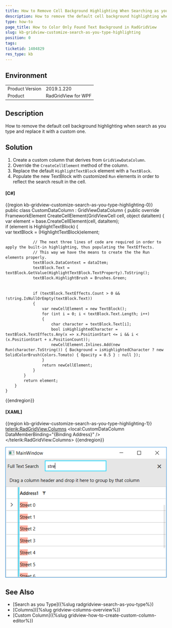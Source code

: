 ```yaml
---
title: How to Remove Cell Background Highlighting When Searching as you Type in RadGridView
description: How to remove the default cell background highlighting when search as you type and replace it with a custom one
type: how-to
page_title: How to Color Only Found Text Background in RadGridView
slug: kb-gridview-customize-search-as-you-type-highlighting
position: 0
tags: 
ticketid: 1404829
res_type: kb
---
```


## Environment
<table>
    <tbody>
	    <tr>
	    	<td>Product Version</td>
	    	<td>2019.1.220</td>
	    </tr>
	    <tr>
	    	<td>Product</td>
	    	<td>RadGridView for WPF</td>
	    </tr>
    </tbody>
</table>

## Description

How to remove the default cell background highlighting when search as you type and replace it with a custom one.

## Solution

1. Create a custom column that derives from `GridViewDataColumn`.
2. Override the `CreateCellElement` method of the column.
3. Replace the default `HighlightTextBlock` element with a `TextBlock`.
4. Populate the new TextBlock with customized `Run` elements in order to reflect the search result in the cell.

#### __[C#]__
{{region kb-gridview-customize-search-as-you-type-highlighting-0}}
	public class CustomDataColumn : GridViewDataColumn
	{
		public override FrameworkElement CreateCellElement(GridViewCell cell, object dataItem)
		{
			var element = base.CreateCellElement(cell, dataItem);            
			if (element is HighlightTextBlock)
			{   
				var textBlock = (HighlightTextBlock)element;

				// The next three lines of code are required in order to apply the built-in highlighting, thus populating the TextEffects.
				// This way we have the means to create the the Run elements properly.
				textBlock.DataContext = dataItem;
				textBlock.Text = textBlock.GetValue(HighlightTextBlock.TextProperty).ToString();
				textBlock.HighlightBrush = Brushes.Green;

				
				if (textBlock.TextEffects.Count > 0 && !string.IsNullOrEmpty(textBlock.Text))
				{
					var newCellElement = new TextBlock();
					for (int i = 0; i < textBlock.Text.Length; i++)
					{
						char character = textBlock.Text[i];
						bool isHighlightedCharacter = textBlock.TextEffects.Any(x => x.PositionStart <= i && i < (x.PositionStart + x.PositionCount));                        
						newCellElement.Inlines.Add(new Run(character.ToString()) { Background = isHighlightedCharacter ? new SolidColorBrush(Colors.Tomato) { Opacity = 0.5 } : null });
					}                    
					return newCellElement;
				}
			}           
			return element;
		}        
	}
{{endregion}}

#### __[XAML]__
{{region kb-gridview-customize-search-as-you-type-highlighting-1}}
	<telerik:RadGridView.Columns>
		<local:CustomDataColumn DataMemberBinding="{Binding Address}" />
	</telerik:RadGridView.Columns>
{{endregion}}

![](images/kb-gridview-customize-search-as-you-type-highlighting-0.png)

## See Also 

* [Search as you Type]({%slug radgridview-search-as-you-type%})
* [Columns]({%slug gridview-columns-overview%})
* [Custom Column]({%slug gridview-how-to-create-custom-column-editor%})